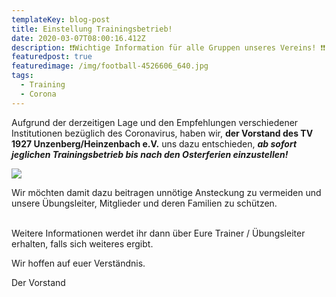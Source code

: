 ```yaml
---
templateKey: blog-post
title: Einstellung Trainingsbetrieb!
date: 2020-03-07T08:00:16.412Z
description: ❗❗Wichtige Information für alle Gruppen unseres Vereins! ❗❗
featuredpost: true
featuredimage: /img/football-4526606_640.jpg
tags:
  - Training
  - Corona
---
```

Aufgrund der derzeitigen Lage und den Empfehlungen verschiedener Institutionen bezüglich des Coronavirus, haben wir, **der Vorstand des TV 1927 Unzenberg/Heinzenbach e.V.** uns dazu entschieden, ***ab sofort jeglichen Trainingsbetrieb bis nach den Osterferien einzustellen!***

![](/img/football-4526606_640.jpg)

Wir möchten damit dazu beitragen unnötige Ansteckung zu vermeiden und unsere Übungsleiter, Mitglieder und deren Familien zu schützen.

\
Weitere Informationen werdet ihr dann über Eure Trainer / Übungsleiter erhalten, falls sich weiteres ergibt.

Wir hoffen auf euer Verständnis.

Der Vorstand